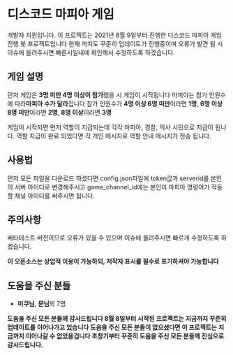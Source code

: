 # 디스코드 마피아 게임
개발자 지원입니다.
이 프로젝트는 2021년 8월 9일부터 진행한 디스코드 마피아 게임 진행 봇 프로젝트입니다
현재 까지도 꾸준히 업데이트가 진행중이며 오류가 발견 될 시 이슈에 올려주시면 빠른시일내에 확인해서 수정하도록 하겠습니다.

## 게임 설명
먼저 게임은 **3명 미만 4명 이상이 참가**했을 시 게임이 시작됩니다
마피아는 참가 인원수에 따라**마피아 수가 달라**집니다
참가 인원수가 **4명 이상 6명 미만**이라면 **1명**, **6명 이상 8명 미만**이라면 **2명**, **8명 이상**이라면 **3명**

게임이 시작되면 먼저 역할이 지급되는데 각각 마피아, 경찰, 의사 시민으로 지급이 됩니다.
역할 지급이 완료 되었다면 각 개인 메시지로 역할 안내 메시지가 전송 됩니다.

## 사용법
먼저 모든 파일을 다운로드 하셨다면 config.json파일에 token값과 serverid를 본인의 서버 아이디로 변경해주시고 game_channel_id에는 본인이 마피아 명령어가 작동 할 채널 아이디를 써주시면 됩니다.


## 주의사항
베타테스트 버전이므로 오류가 있을 수 있으며 이슈에 올려주시면 빠르게 수정하도록 하겠습니다.

**이 오픈소스는 상업적 이용이 가능하되, 저작자 표시를 필수로 표기하셔야 가능합니다**

## 도움을 주신 분들
- **미쿠님**, **문님**외 7명

**도움을 주신 모든 분들께 감사드립니다
8월 8일부터 시작된 프로젝트는 지금까지 꾸준히 업데이트를 이어나가고 있습니다
도움을 주신 모든 분들이 없으셨다면 이 프로젝트는 지금까지 이어나갈 수 없었을겁니다
초창기부터 꾸준히 도움을 주신 모든 분들께 진심으로 감사드립니다.**


